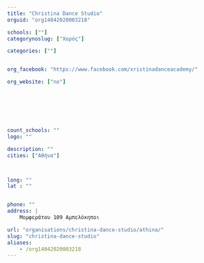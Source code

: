 ```yaml
---
title: "Christina Dance Studio"
orguid: "org14042020003218"

schools: [""]
categorynoslug: ["Χορός"]

categories: [""]


org_facebook: "https://www.facebook.com/xristinadanceacademy/"

org_website: ["no"]







count_schools: ""
logo: ""

description: ""
cities: ["Αθήνα"]



long: ""
lat : ""


phone: ""
address: |
    Μομφεράτου 109 Αμπελόκηποι

url: "organisations/christina-dance-studio/athina/"
slug: "christina-dance-studio"
aliases:
    - /org14042020003218
---
```



